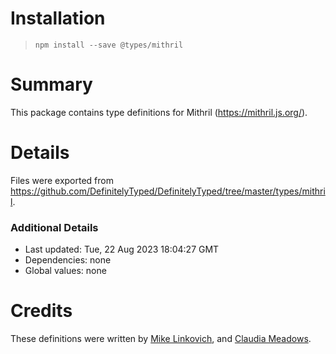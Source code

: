 # Installation
> `npm install --save @types/mithril`

# Summary
This package contains type definitions for Mithril (https://mithril.js.org/).

# Details
Files were exported from https://github.com/DefinitelyTyped/DefinitelyTyped/tree/master/types/mithril.

### Additional Details
 * Last updated: Tue, 22 Aug 2023 18:04:27 GMT
 * Dependencies: none
 * Global values: none

# Credits
These definitions were written by [Mike Linkovich](https://github.com/spacejack), and [Claudia Meadows](https://github.com/dead-claudia).
